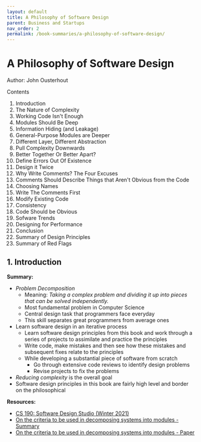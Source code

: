 ```yaml
---
layout: default
title: A Philosophy of Software Design
parent: Business and Startups
nav_order: 2
permalink: /book-summaries/a-philosophy-of-software-design/
---
```


# A Philosophy of Software Design

Author: John Ousterhout

Contents
1. Introduction
2. The Nature of Complexity
3. Working Code Isn't Enough
4. Modules Should Be Deep
5. Information Hiding (and Leakage)
6. General-Purpose Modules are Deeper
7. Different Layer, Different Abstraction
8. Pull Complexity Downwards
9. Better Together Or Better Apart?
10. Define Errors Out Of Existence
11. Design it Twice
12. Why Write Comments? The Four Excuses
13. Comments Should Describe Things that Aren't Obvious from the Code
14. Choosing Names
15. Write The Comments First
16. Modify Existing Code
17. Consistency
18. Code Should be Obvious
19. Sofware Trends
20. Designing for Performance
21. Conclusion
22. Summary of Design Principles
23. Summary of Red Flags

## 1. Introduction

**Summary:**
- *Problem Decomposition*
    - Meaning: *Taking a complex problem and dividing it up into pieces that can be solved independently.*
    - Most fundamental problem in Computer Science
    - Central design task that programmers face everyday
    - This skill separates great programmers from average ones
- Learn software design in an iterative process
    - Learn software design principles from this book and work through a series of projects to assimilate and practice the principles
    - Write code, make mistakes and then see how these mistakes and subsequent fixes relate to the principles
    - While developing a substantial piece of software from scratch
        - Go through extensive code reviews to identify design problems
        - Revise projects to fix the problems
- *Reducing complexity* is the overall goal
- Software design principles in this book are fairly high level and border on the philosophical

**Resources:**
- [CS 190: Software Design Studio (Winter 2021)](https://web.stanford.edu/~ouster/cgi-bin/cs190-winter21/index.php)
- [On the criteria to be used in decomposing systems into modules - Summary](https://blog.acolyer.org/2016/09/05/on-the-criteria-to-be-used-in-decomposing-systems-into-modules/)
- [On the criteria to be used in decomposing systems into modules - Paper](https://github.com/koushikvikram/koushikvikram.github.io/blob/main/Book%20Summaries/resources/criteria_for_modularization.pdf)